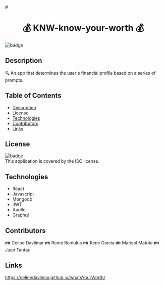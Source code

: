 #<h1 align="center">💰 KNW-know-your-worth 💰</h1>
  
![badge](https://img.shields.io/badge/license-ISC-brightgreen)<br />

## Description
🔍 An app that determines the user's financial profile based on a series of prompts.

## Table of Contents
- [Description](#description)
- [License](#license)
- [Technologies](#technologies)
- [Contributors](#contributors)
- [Links](#links)


## License
![badge](https://img.shields.io/badge/license-ISC-brightgreen)
<br />
This application is covered by the ISC license. 


## Technologies

* React
* Javascript
* Mongodb
* JWT
* Apollo
* Graphql

## Contributors
👪 Celine Davilmar
👪 Rome Romulus
👪 Rene Garcia
👪 Marisol Matute
👪 Juan Tantau


## Links
https://celinedavilmar.github.io/whatsYourWorth/

